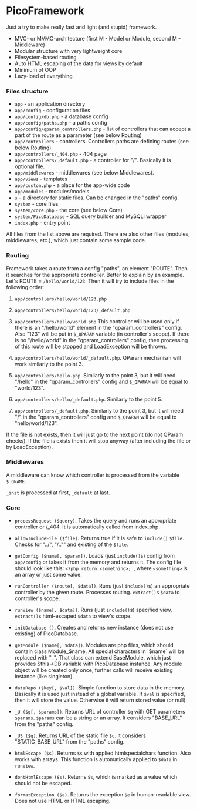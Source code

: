 # PicoFramework

Just a try to make really fast and light (and stupid) framework.

- MVC- or MVMC-architecture (first M - Model or Module, second M - Middleware)
- Modular structure with very lightweight core
- Filesystem-based routing
- Auto HTML escaping of the data for views by default
- Minimum of OOP
- Lazy-load of everything

### Files structure

- `app` - an application directory
- `app/config` - configuration files
- `app/config/db.php` - a database config
- `app/config/paths.php` - a paths config
- `app/config/qparam_controllers.php` - list of controllers that can accept a part of the route as a parameter (see below Routing)
- `app/controllers` - controllers. Controllers paths are defining routes (see below Routing).
- `app/controllers/_404.php` - 404 page
- `app/controllers/_default.php` - a controller for "/". Basically it is optional file.
- `app/middlewares` - middlewares (see below Middlewares).
- `app/views` - templates
- `app/custom.php` - a place for the app-wide code
- `app/modules` - modules/models
- `s` - a directory for static files. Can be changed in the "paths" config.
- `system` - core files
- `system/core.php` - the core (see below Core)
- `system/PicoDatabase` - SQL query builder and MySQLi wrapper
- `index.php` - entry point

All files from the list above are required. There are also other files (modules, middlewares, etc.), which just contain some sample code.

### Routing

Framework takes a route from a config "paths", an element "ROUTE". Then it searches for the appropriate controller. Better to explain by an example. Let's ROUTE = `/hello/world/123`. Then it will try to include files in the following order:

1) `app/controllers/hello/world/123.php`

2) `app/controllers/hello/world/123/_default.php`

3) `app/controllers/hello/world.php`
This controller will be used only if there is an "/hello/world" element in the "qparam_controllers" config. Also "123" will be put in `$_QPARAM` variable (in controller's scope).
If there is no "/hello/world" in the "qparam_controllers" config, then processing of this route will be stopped and LoadException will be thrown.

4) `app/controllers/hello/world/_default.php`. QParam mechanism will work similarly to the point 3.

5) `app/controllers/hello.php`. Similarly to the point 3, but it will need "/hello" in the "qparam_controllers" config and `$_QPARAM` will be equal to "world/123".

6) `app/controllers/hello/_default.php`. Similarly to the point 5.

7) `app/controllers/_default.php`. Similarly to the point 3, but it will need "/" in the "qparam_controllers" config and `$_QPARAM` will be equal to "hello/world/123".

If the file is not exists, then it will just go to the next point (do not QParam checks). If the file is exists then it will stop anyway (after including the file or by LoadException).

### Middlewares

A middleware can know which controller is processed from the variable `$_QNAME`.

`_init` is processed at first, `_default` at last.


### Core

- `processRequest ($query)`. Takes the query and runs an appropriate controller or /_404. It is automatically called from index.php.

- `allowIncludeFile ($file)`. Returns true if it is safe to `include()` `$file`. Checks for "../", "/.."" and existing of the `$file`.

- `getConfig ($name[, $param])`. Loads (just `include()`s) config from `app/config` or takes it from the memory and returns it. The config file should look like this: `<?php
	return <something>;
`, where `<something>` is an array or just some value.

- `runController ($route[, $data])`. Runs (just `include()`s) an appropriate controller by the given route. Processes routing. `extract()`s `$data` to controller's scope.

- `runView ($name[, $data])`. Runs (just `include()`s) specified view. `extract()`s html-escaped `$data` to view's scope.

- `initDatabase ()`. Creates and returns new instance (does not use existing) of PicoDatabase.

- `getModule ($name[, $data])`. Modules are php files, which should contain class Module\_$name. All special characters in `$name` will be replaced with "\_". That class can extend BaseModule, which just provides $this->DB variable with PicoDatabase instance. Any module object will be created only once, further calls will receive existing instance (like singleton).

- `dataRepo ($key[, $val])`. Simple function to store data in the memory. Basically it is used just instead of a global variable. If `$val` is specified, then it will store the value. Otherwise it will return stored value (or null).

- `_U ($q[, $params])`. Returns URL of controller `$q` with GET parameters `$params`. `$params` can be a string or an array. It considers "BASE\_URL" from the "paths" config.

- `_US ($q)`. Returns URL of the static file `$q`. It considers "STATIC\_BASE\_URL" from the "paths" config.

- `htmlEscape ($s)`. Returns `$s` with applied htmlspecialchars function. Also works with arrays. This function is automatically applied to `$data` in `runView`.

- `dontHtmlEscape ($s)`. Returns `$s`, which is marked as a value which should not be escaped.

- `formatException ($e)`. Returns the exception `$e` in human-readable view. Does not use HTML or HTML escaping.
